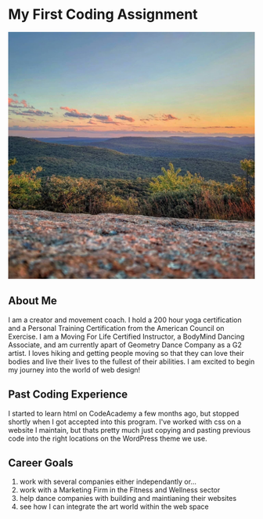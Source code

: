 # My First Coding Assignment #
![picture alt](https://github.com/clairesersun/m1-hw1-sersun-claire/blob/76db4efa96d077663c90623002dd5b00a997b059/IMG_4856.JPG)
## About Me ##
I am a creator and movement coach. I hold a 200 hour yoga certification and a Personal Training Certification from the American Council on Exercise. I am a Moving For Life Certified Instructor, a BodyMind Dancing Associate, and am currently apart of Geometry Dance Company as a G2 artist. I loves hiking and getting people moving so that they can love their bodies and live their lives to the fullest of their abilities. I am excited to begin my journey into the world of web design!
## Past Coding Experience ##
I started to learn html on CodeAcademy a few months ago, but stopped shortly when I got accepted into this program. I've worked with css on a website I maintain, but thats pretty much just copying and pasting previous code into the right locations on the WordPress theme we use.
## Career Goals ##
<ol>
    <li>work with several companies either independantly or...</li>
    <li>work with a Marketing Firm in the Fitness and Wellness sector</li>
    <li>help dance companies with building and maintianing their websites</li>
    <li>see how I can integrate the art world within the web space</li>
</ol>